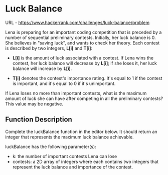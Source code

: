 # Luck Balance

URL - https://www.hackerrank.com/challenges/luck-balance/problem

Lena is preparing for an important coding competition that is preceded by a number of sequential preliminary contests. Initially, her luck balance is 0. She believes in "saving luck", and wants to check her theory. Each contest is described by two integers, **L\[i\]** and **T\[i\]**:

- **L\[i\]** is the amount of luck associated with a contest. If Lena wins the contest, her luck balance will decrease by **L\[i\]**; if she loses it, her luck balance will increase by **L\[i\]**.

- **T\[i\]** denotes the contest's importance rating. It's equal to 1 if the contest is important, and it's equal to 0 if it's unimportant.

If Lena loses no more than important contests, what is the maximum amount of luck she can have after competing in all the preliminary contests? This value may be negative.

## Function Description

Complete the luckBalance function in the editor below. It should return an integer that represents the maximum luck balance achievable.

luckBalance has the following parameter(s):

- k: the number of important contests Lena can lose
- contests: a 2D array of integers where each contains two integers that represent the luck balance and importance of the contest.
